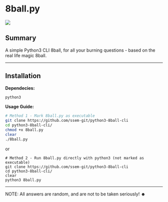 # 8ball.py

<img src="https://files.catbox.moe/10i4a6.webp"/><br/>

## Summary
A simple Python3 CLI 8ball, for all your burning questions - based on the real life magic 8ball.<br />

---
## Installation
**Dependecies:**
```sh
python3
```
**Usage Guide:**  
```sh
# Method 1 - Mark 8ball.py as executable
git clone https://github.com/ssem-git/python3-8ball-cli
cd python3-8ball-cli/ 
chmod +x 8ball.py
clear
./8ball.py 
```
or 
```
# Method 2 - Run 8ball.py directly with python3 (not marked as executable) 
git clone https://github.com/ssem-git/python3-8ball-cli
cd python3-8ball-cli/ 
clear 
python3 8ball.py 
```
---
NOTE: All answers are random, and are not to be taken seriously! ☻<br />






